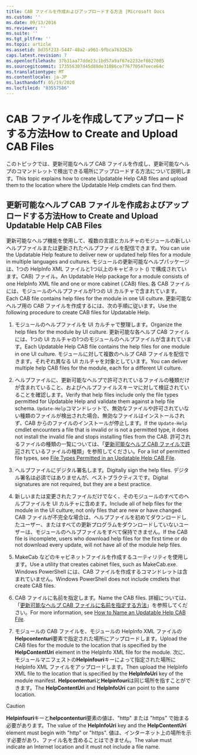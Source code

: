 ```yaml
---
title: CAB ファイルを作成およびアップロードする方法 |Microsoft Docs
ms.custom: ''
ms.date: 09/13/2016
ms.reviewer: ''
ms.suite: ''
ms.tgt_pltfrm: ''
ms.topic: article
ms.assetid: 8d35f233-5447-48a2-a961-9fbca763262b
caps.latest.revision: 7
ms.openlocfilehash: 37b31aa77dde23c1bd57a9af67e2232ef0827005
ms.sourcegitcommit: 173556307d45d88de31086ce776770547eece64c
ms.translationtype: MT
ms.contentlocale: ja-JP
ms.lasthandoff: 05/19/2020
ms.locfileid: "83557586"
---
```

# <a name="how-to-create-and-upload-cab-files"></a><span data-ttu-id="44e9f-102">CAB ファイルを作成してアップロードする方法</span><span class="sxs-lookup"><span data-stu-id="44e9f-102">How to Create and Upload CAB Files</span></span>

<span data-ttu-id="44e9f-103">このトピックでは、更新可能なヘルプ CAB ファイルを作成し、更新可能なヘルプのコマンドレットで検出できる場所にアップロードする方法について説明します。</span><span class="sxs-lookup"><span data-stu-id="44e9f-103">This topic explains how to create Updatable Help CAB files and upload them to the location where the Updatable Help cmdlets can find them.</span></span>

## <a name="how-to-create-and-upload-updatable-help-cab-files"></a><span data-ttu-id="44e9f-104">更新可能なヘルプ CAB ファイルを作成およびアップロードする方法</span><span class="sxs-lookup"><span data-stu-id="44e9f-104">How to Create and Upload Updatable Help CAB Files</span></span>

<span data-ttu-id="44e9f-105">更新可能なヘルプ機能を使用して、複数の言語とカルチャのモジュールの新しいヘルプファイルまたは更新されたヘルプファイルを配信できます。</span><span class="sxs-lookup"><span data-stu-id="44e9f-105">You can use the Updatable Help feature to deliver new or updated help files for a module in multiple languages and cultures.</span></span> <span data-ttu-id="44e9f-106">モジュールの更新可能なヘルプパッケージは、1つの HelpInfo XML ファイルと1つ以上のキャビネット () で構成されています。CAB) ファイル。</span><span class="sxs-lookup"><span data-stu-id="44e9f-106">An Updatable Help package for a module consists of one HelpInfo XML file and one or more cabinet (.CAB) files.</span></span> <span data-ttu-id="44e9f-107">各 CAB ファイルには、モジュールのヘルプファイルが1つの UI カルチャで含まれています。</span><span class="sxs-lookup"><span data-stu-id="44e9f-107">Each CAB file contains help files for the module in one UI culture.</span></span> <span data-ttu-id="44e9f-108">更新可能なヘルプ用の CAB ファイルを作成するには、次の手順に従います。</span><span class="sxs-lookup"><span data-stu-id="44e9f-108">Use the following procedure to create CAB files for Updatable Help.</span></span>

1. <span data-ttu-id="44e9f-109">モジュールのヘルプファイルを UI カルチャで整理します。</span><span class="sxs-lookup"><span data-stu-id="44e9f-109">Organize the help files for the module by UI culture.</span></span> <span data-ttu-id="44e9f-110">更新可能な各ヘルプ CAB ファイルには、1つの UI カルチャの1つのモジュールのヘルプファイルが含まれています。</span><span class="sxs-lookup"><span data-stu-id="44e9f-110">Each Updatable Help CAB file contains the help files for one module in one UI culture.</span></span> <span data-ttu-id="44e9f-111">モジュールに対して複数のヘルプ CAB ファイルを配信できます。それぞれ異なる UI カルチャを対象としています。</span><span class="sxs-lookup"><span data-stu-id="44e9f-111">You can deliver multiple help CAB files for the module, each for a different UI culture.</span></span>

2. <span data-ttu-id="44e9f-112">ヘルプファイルに、更新可能なヘルプで許可されているファイルの種類だけが含まれていること、およびヘルプファイルスキーマに対して検証されていることを確認します。</span><span class="sxs-lookup"><span data-stu-id="44e9f-112">Verify that help files include only the file types permitted for Updatable Help and validate them against a help file schema.</span></span> <span data-ttu-id="44e9f-113">`Update-Help`コマンドレットで、無効なファイルや許可されていない種類のファイルが検出された場合、無効なファイルはインストールされず、CAB からのファイルのインストールが停止します。</span><span class="sxs-lookup"><span data-stu-id="44e9f-113">If the `Update-Help` cmdlet encounters a file that is invalid or is not a permitted type, it does not install the invalid file and stops installing files from the CAB.</span></span> <span data-ttu-id="44e9f-114">許可されるファイルの種類の一覧については、「[更新可能なヘルプ CAB ファイルで許可](./file-types-permitted-in-an-updatable-help-cab-file.md)されているファイルの種類」を参照してください。</span><span class="sxs-lookup"><span data-stu-id="44e9f-114">For a list of permitted file types, see [File Types Permitted in an Updatable Help CAB File](./file-types-permitted-in-an-updatable-help-cab-file.md).</span></span>

3. <span data-ttu-id="44e9f-115">ヘルプファイルにデジタル署名します。</span><span class="sxs-lookup"><span data-stu-id="44e9f-115">Digitally sign the help files.</span></span> <span data-ttu-id="44e9f-116">デジタル署名は必須ではありませんが、ベストプラクティスです。</span><span class="sxs-lookup"><span data-stu-id="44e9f-116">Digital signatures are not required, but they are a best practice.</span></span>

4. <span data-ttu-id="44e9f-117">新しいまたは変更されたファイルだけでなく、そのモジュールのすべてのヘルプファイルを UI カルチャに含めます。</span><span class="sxs-lookup"><span data-stu-id="44e9f-117">Include all of help files for the module in the UI culture, not only files that are new or have changed.</span></span> <span data-ttu-id="44e9f-118">CAB ファイルが不完全な場合は、ヘルプファイルを初めてダウンロードしたユーザー、またはすべての更新プログラムをダウンロードしていないユーザーは、モジュールのヘルプファイルをすべて保持できません。</span><span class="sxs-lookup"><span data-stu-id="44e9f-118">If the CAB file is incomplete, users who download help files for the first time or do not download every update, will not have all of the module help files.</span></span>

5. <span data-ttu-id="44e9f-119">MakeCab などのキャビネットファイルを作成するユーティリティを使用します。</span><span class="sxs-lookup"><span data-stu-id="44e9f-119">Use a utility that creates cabinet files, such as MakeCab.exe.</span></span> <span data-ttu-id="44e9f-120">Windows PowerShell には、CAB ファイルを作成するコマンドレットは含まれていません。</span><span class="sxs-lookup"><span data-stu-id="44e9f-120">Windows PowerShell does not include cmdlets that create CAB files.</span></span>

6. <span data-ttu-id="44e9f-121">CAB ファイルに名前を指定します。</span><span class="sxs-lookup"><span data-stu-id="44e9f-121">Name the CAB files.</span></span> <span data-ttu-id="44e9f-122">詳細については、「[更新可能なヘルプ CAB ファイルに名前を指定する方法](./how-to-name-an-updatable-help-cab-file.md)」を参照してください。</span><span class="sxs-lookup"><span data-stu-id="44e9f-122">For more information, see [How to Name an Updatable Help CAB File](./how-to-name-an-updatable-help-cab-file.md).</span></span>

7. <span data-ttu-id="44e9f-123">モジュールの CAB ファイルを、モジュールの HelpInfo XML ファイルの**Helpcontenturi**要素で指定された場所にアップロードします。</span><span class="sxs-lookup"><span data-stu-id="44e9f-123">Upload the CAB files for the module to the location that is specified by the **HelpContentUri** element in the HelpInfo XML file for the module.</span></span> <span data-ttu-id="44e9f-124">次に、モジュールマニフェストの**Helpinfouri**キーによって指定された場所に HelpInfo XML ファイルをアップロードします。</span><span class="sxs-lookup"><span data-stu-id="44e9f-124">Then upload the HelpInfo XML file to the location that is specified by the **HelpInfoUri** key of the module manifest.</span></span> <span data-ttu-id="44e9f-125">**Helpcontenturi**と**Helpinfouri**は同じ場所を指すことができます。</span><span class="sxs-lookup"><span data-stu-id="44e9f-125">The **HelpContentUri** and **HelpInfoUri** can point to the same location.</span></span>

> [!CAUTION]
> <span data-ttu-id="44e9f-126">**Helpinfouri**キーと**helpcontenturi**要素の値は、"http" または "https" で始まる必要があります。</span><span class="sxs-lookup"><span data-stu-id="44e9f-126">The value of the **HelpInfoUri** key and the **HelpContentUri** element must begin with "http" or "https".</span></span> <span data-ttu-id="44e9f-127">値は、インターネット上の場所を示す必要があり、ファイル名を含めることはできません。</span><span class="sxs-lookup"><span data-stu-id="44e9f-127">The value must indicate an Internet location and it must not include a file name.</span></span>
